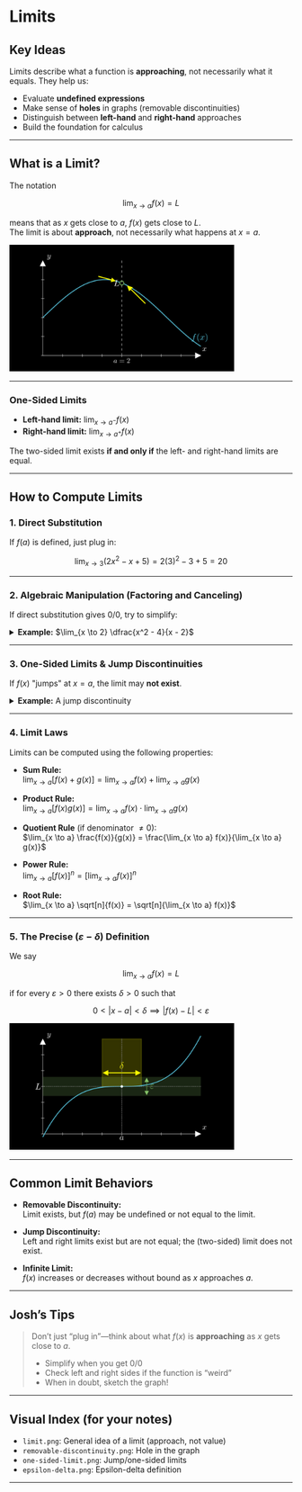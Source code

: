 # Limits

## Key Ideas

Limits describe what a function is **approaching**, not necessarily what it equals. They help us:

- Evaluate **undefined expressions**
- Make sense of **holes** in graphs (removable discontinuities)
- Distinguish between **left-hand** and **right-hand** approaches
- Build the foundation for calculus

---

## What is a Limit?

The notation

$$
\lim_{x \to a} f(x) = L
$$

means that as $x$ gets close to $a$, $f(x)$ gets close to $L$.  
The limit is about **approach**, not necessarily what happens at $x = a$.

<img src="../images/limits.png" alt="What is a limit?" width="400"/>

---

### One-Sided Limits

- **Left-hand limit:** $\lim_{x \to a^-} f(x)$
- **Right-hand limit:** $\lim_{x \to a^+} f(x)$

The two-sided limit exists **if and only if** the left- and right-hand limits are equal.

---

## How to Compute Limits

### 1. Direct Substitution

If $f(a)$ is defined, just plug in:

$$
\lim_{x \to 3} (2x^2 - x + 5) = 2(3)^2 - 3 + 5 = 20
$$

---

### 2. Algebraic Manipulation (Factoring and Canceling)

If direct substitution gives $0/0$, try to simplify:

<details>
<summary><strong>Example:</strong> $\lim_{x \to 2} \dfrac{x^2 - 4}{x - 2}$</summary>

Factor the numerator:

$\frac{x^2 - 4}{x - 2} = \frac{(x-2)(x+2)}{x-2} = x + 2$ (for $x \neq 2$)

So:

$\lim_{x \to 2} \frac{x^2 - 4}{x - 2} = 2 + 2 = \boxed{4}$

<img src="../images/removable-discontinuity.png" alt="Removable Discontinuity" width="350"/>
</details>

---

### 3. One-Sided Limits & Jump Discontinuities

If $f(x)$ "jumps" at $x = a$, the limit may **not exist**.

<details>
<summary><strong>Example:</strong> A jump discontinuity</summary>

$\lim_{x \to a^-} f(x) \ne \lim_{x \to a^+} f(x)$

**So $\lim_{x \to a} f(x)$ does not exist.**

<img src="../images/one-sided-limit.png" alt="One-sided Limits / Jump Discontinuity" width="350"/>
</details>

---

### 4. Limit Laws

Limits can be computed using the following properties:

- **Sum Rule:**  
  $\lim_{x \to a}[f(x) + g(x)] = \lim_{x \to a} f(x) + \lim_{x \to a} g(x)$

- **Product Rule:**  
  $\lim_{x \to a}[f(x)g(x)] = \lim_{x \to a} f(x) \cdot \lim_{x \to a} g(x)$

- **Quotient Rule** (if denominator $\ne 0$):  
  $\lim_{x \to a} \frac{f(x)}{g(x)} = \frac{\lim_{x \to a} f(x)}{\lim_{x \to a} g(x)}$

- **Power Rule:**  
  $\lim_{x \to a} [f(x)]^n = [\lim_{x \to a} f(x)]^n$

- **Root Rule:**  
  $\lim_{x \to a} \sqrt[n]{f(x)} = \sqrt[n]{\lim_{x \to a} f(x)}$

---

### 5. The Precise ($\varepsilon - \delta$) Definition

We say

$$
\lim_{x \to a} f(x) = L
$$

if for every $\varepsilon > 0$ there exists $\delta > 0$ such that

$$
0 < |x-a| < \delta \implies |f(x) - L| < \varepsilon
$$

<img src="../images/epsilon-delta.png" alt="Epsilon-Delta Graph" width="400"/>

---

## Common Limit Behaviors

- **Removable Discontinuity:**  
  Limit exists, but $f(a)$ may be undefined or not equal to the limit.

- **Jump Discontinuity:**  
  Left and right limits exist but are not equal; the (two-sided) limit does not exist.

- **Infinite Limit:**  
  $f(x)$ increases or decreases without bound as $x$ approaches $a$.

---

## Josh’s Tips

> Don’t just “plug in”—think about what $f(x)$ is **approaching** as $x$ gets close to $a$.
>
> - Simplify when you get $0/0$
> - Check left and right sides if the function is “weird”
> - When in doubt, sketch the graph!

---

## Visual Index (for your notes)

- `limit.png`: General idea of a limit (approach, not value)
- `removable-discontinuity.png`: Hole in the graph
- `one-sided-limit.png`: Jump/one-sided limits
- `epsilon-delta.png`: Epsilon-delta definition

---
